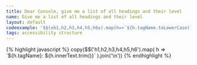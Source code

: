 ```yaml
---
title: Dear Console, give me a list of all headings and their level
name: Give me a list of all headings and their level
layout: default
codeexample: '$$(±h1,h2,h3,h4,h5,h6±).map(h=>`${h.tagName.toLowerCase()}: ${h.innerText.trim()}`).join(±\n±)'
tags: accessibility structure
---
```


{% highlight javascript %}
copy($$('h1,h2,h3,h4,h5,h6').map(
    h => `${h.tagName}: ${h.innerText.trim()}`
).join('\n'))
{% endhighlight %}

